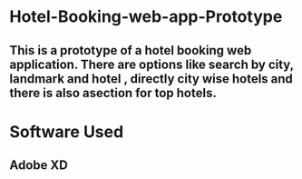 # Hotel-Booking-web-app-Prototype
## This is a prototype of a hotel booking web application. There are options like search by city, landmark and hotel , directly city wise hotels and there is also asection for top hotels.
# Software Used
## Adobe XD
